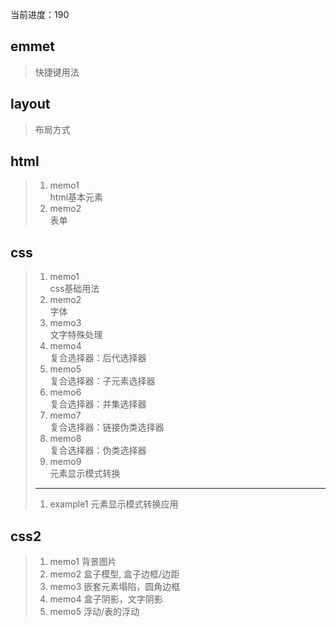 当前进度：190

## emmet
> 快捷键用法

## layout
> 布局方式

## html
> 1. memo1  
> html基本元素  
> 2. memo2  
> 表单

## css
> 1. memo1  
> css基础用法
> 2. memo2  
> 字体
> 3. memo3  
> 文字特殊处理
> 4. memo4  
> 复合选择器：后代选择器
> 5. memo5  
> 复合选择器：子元素选择器
> 6. memo6  
> 复合选择器：并集选择器
> 7. memo7  
> 复合选择器：链接伪类选择器
> 8. memo8  
> 复合选择器：伪类选择器
> 9. memo9  
> 元素显示模式转换
> ---
> 1. example1
> 元素显示模式转换应用

## css2
> 1. memo1
> 背景图片
> 2. memo2
> 盒子模型, 盒子边框/边距
> 3. memo3
> 嵌套元素塌陷，圆角边框
> 4. memo4
> 盒子阴影，文字阴影
> 5. memo5
> 浮动/表的浮动